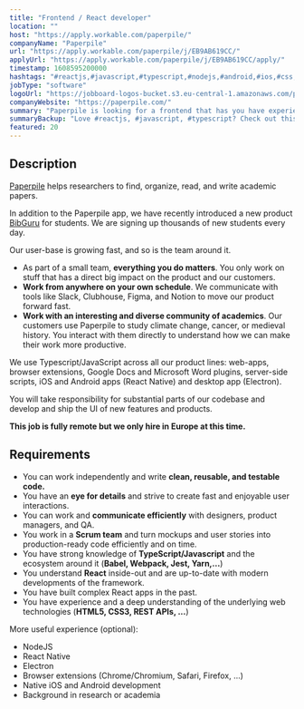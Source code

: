 ```yaml
---
title: "Frontend / React developer"
location: ""
host: "https://apply.workable.com/paperpile/"
companyName: "Paperpile"
url: "https://apply.workable.com/paperpile/j/EB9AB619CC/"
applyUrl: "https://apply.workable.com/paperpile/j/EB9AB619CC/apply/"
timestamp: 1608595200000
hashtags: "#reactjs,#javascript,#typescript,#nodejs,#android,#ios,#css,#html,#windows,#ui/ux"
jobType: "software"
logoUrl: "https://jobboard-logos-bucket.s3.eu-central-1.amazonaws.com/paperpile"
companyWebsite: "https://paperpile.com/"
summary: "Paperpile is looking for a frontend that has you have experience and a deep understanding of the underlying web technologies."
summaryBackup: "Love #reactjs, #javascript, #typescript? Check out this job post!"
featured: 20
---
```


## Description

[Paperpile](https://paperpile.com/) helps researchers to find, organize, read, and write academic papers.

In addition to the Paperpile app, we have recently introduced a new product [BibGuru](https://bibguru.com/) for students. We are signing up thousands of new students every day.

Our user-base is growing fast, and so is the team around it.

*   As part of a small team, **everything you do matters**. You only work on stuff that has a direct big impact on the product and our customers.
*   **Work from anywhere on your own schedule**. We communicate with tools like Slack, Clubhouse, Figma, and Notion to move our product forward fast.
*   **Work with an interesting and diverse community of academics**. Our customers use Paperpile to study climate change, cancer, or medieval history. You interact with them directly to understand how we can make their work more productive.

We use Typescript/JavaScript across all our product lines: web-apps, browser extensions, Google Docs and Microsoft Word plugins, server-side scripts, iOS and Android apps (React Native) and desktop app (Electron).

You will take responsibility for substantial parts of our codebase and develop and ship the UI of new features and products.

**This job is fully remote but we only hire in Europe at this time.**

## Requirements

*   You can work independently and write **clean, reusable, and testable code.**
*   You have an **eye for details** and strive to create fast and enjoyable user interactions.
*   You can work and **communicate efficiently** with designers, product managers, and QA.
*   You work in a **Scrum team** and turn mockups and user stories into production-ready code efficiently and on time.
*   You have strong knowledge of **TypeScript/Javascript** and the ecosystem around it (**Babel, Webpack, Jest, Yarn,...**)
*   You understand **React** inside-out and are up-to-date with modern developments of the framework.
*   You have built complex React apps in the past.
*   You have experience and a deep understanding of the underlying web technologies (**HTML5, CSS3, REST APIs, ...**)

More useful experience (optional):

*   NodeJS
*   React Native
*   Electron
*   Browser extensions (Chrome/Chromium, Safari, Firefox, ...)
*   Native iOS and Android development
*   Background in research or academia

